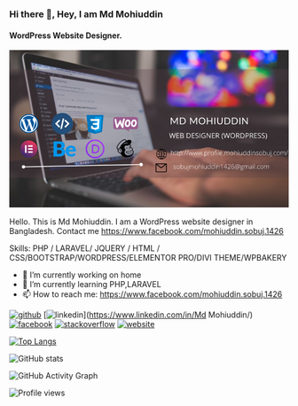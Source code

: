 ### Hi there 👋, Hey, I am Md Mohiuddin
#### WordPress Website Designer.
![WordPress Website Designer.](https://github.com/Mohiuddin27/Mohiuddin27/blob/main/md_mohiuddin_banner_cover.png)

Hello. This is Md Mohiuddin. I am a WordPress website designer in Bangladesh. Contact me https://www.facebook.com/mohiuddin.sobuj.1426

Skills: PHP / LARAVEL/ JQUERY / HTML / CSS/BOOTSTRAP/WORDPRESS/ELEMENTOR PRO/DIVI THEME/WPBAKERY

- 🔭 I’m currently working on home 
- 🌱 I’m currently learning PHP,LARAVEL 
- 📫 How to reach me: https://www.facebook.com/mohiuddin.sobuj.1426 


[<img src='https://cdn.jsdelivr.net/npm/simple-icons@3.0.1/icons/github.svg' alt='github' height='30'>](https://github.com/Mohiuddin27)  [<img src='https://cdn.jsdelivr.net/npm/simple-icons@3.0.1/icons/linkedin.svg' alt='linkedin' height='40'>](https://www.linkedin.com/in/Md Mohiuddin/)  [<img src='https://cdn.jsdelivr.net/npm/simple-icons@3.0.1/icons/facebook.svg' alt='facebook' height='40'>](https://www.facebook.com/https://www.facebook.com/mohiuddin.sobuj.1426)  [<img src='https://cdn.jsdelivr.net/npm/simple-icons@3.0.1/icons/stackoverflow.svg' alt='stackoverflow' height='40'>](https://stackoverflow.com/users/14426088)  [<img src='https://cdn.jsdelivr.net/npm/simple-icons@3.0.1/icons/icloud.svg' alt='website' height='40'>](http://profile.mohiuddinsobuj.com/)  

[![Top Langs](https://github-readme-stats.vercel.app/api/top-langs/?username=Mohiuddin27)](https://github.com/anuraghazra/github-readme-stats)

![GitHub stats](https://github-readme-stats.vercel.app/api?username=Mohiuddin27&show_icons=true)  

![GitHub Activity Graph](https://activity-graph.herokuapp.com/graph?username=Mohiuddin27)  

![Profile views](https://gpvc.arturio.dev/Mohiuddin27)  

